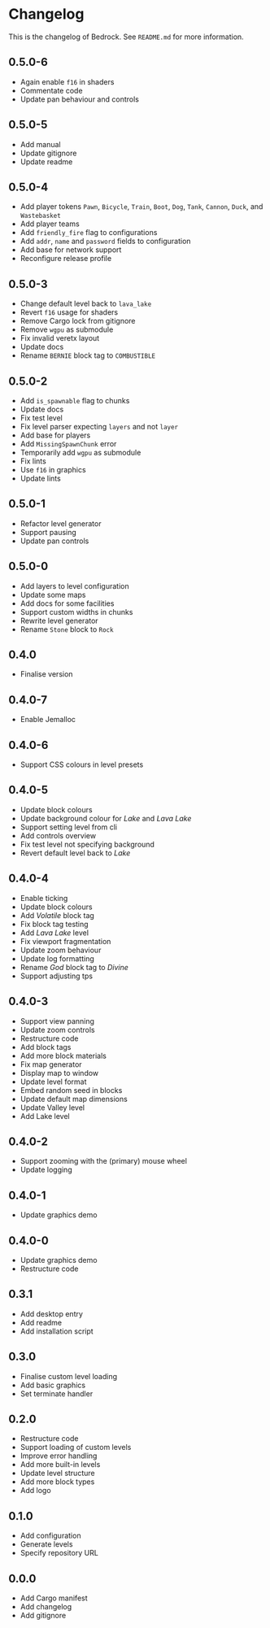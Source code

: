 # Changelog

This is the changelog of Bedrock.
See `README.md` for more information.

## 0.5.0-6

* Again enable `f16` in shaders
* Commentate code
* Update pan behaviour and controls

## 0.5.0-5

* Add manual
* Update gitignore
* Update readme

## 0.5.0-4

* Add player tokens `Pawn`, `Bicycle`, `Train`, `Boot`, `Dog`, `Tank`, `Cannon`, `Duck`, and `Wastebasket`
* Add player teams
* Add `friendly_fire` flag to configurations
* Add `addr`, `name` and `password` fields to configuration
* Add base for network support
* Reconfigure release profile

## 0.5.0-3

* Change default level back to `lava_lake`
* Revert `f16` usage for shaders
* Remove Cargo lock from gitignore
* Remove `wgpu` as submodule
* Fix invalid veretx layout
* Update docs
* Rename `BERNIE` block tag to `COMBUSTIBLE`

## 0.5.0-2

* Add `is_spawnable` flag to chunks
* Update docs
* Fix test level
* Fix level parser expecting `layers` and not `layer`
* Add base for players
* Add `MissingSpawnChunk` error
* Temporarily add `wgpu` as submodule
* Fix lints
* Use `f16` in graphics
* Update lints

## 0.5.0-1

* Refactor level generator
* Support pausing
* Update pan controls

## 0.5.0-0

* Add layers to level configuration
* Update some maps
* Add docs for some facilities
* Support custom widths in chunks
* Rewrite level generator
* Rename `Stone` block to `Rock`

## 0.4.0

* Finalise version

## 0.4.0-7

* Enable Jemalloc

## 0.4.0-6

* Support CSS colours in level presets

## 0.4.0-5

* Update block colours
* Update background colour for *Lake* and *Lava Lake*
* Support setting level from cli
* Add controls overview
* Fix test level not specifying background
* Revert default level back to *Lake*

## 0.4.0-4

* Enable ticking
* Update block colours
* Add *Volatile* block tag
* Fix block tag testing
* Add *Lava Lake* level
* Fix viewport fragmentation
* Update zoom behaviour
* Update log formatting
* Rename *God* block tag to *Divine*
* Support adjusting tps

## 0.4.0-3

* Support view panning
* Update zoom controls
* Restructure code
* Add block tags
* Add more block materials
* Fix map generator
* Display map to window
* Update level format
* Embed random seed in blocks
* Update default map dimensions
* Update Valley level
* Add Lake level

## 0.4.0-2

* Support zooming with the (primary) mouse wheel
* Update logging

## 0.4.0-1

* Update graphics demo

## 0.4.0-0

* Update graphics demo
* Restructure code

## 0.3.1

* Add desktop entry
* Add readme
* Add installation script

## 0.3.0

* Finalise custom level loading
* Add basic graphics
* Set terminate handler

## 0.2.0

* Restructure code
* Support loading of custom levels
* Improve error handling
* Add more built-in levels
* Update level structure
* Add more block types
* Add logo

## 0.1.0

* Add configuration
* Generate levels
* Specify repository URL

## 0.0.0

* Add Cargo manifest
* Add changelog
* Add gitignore
